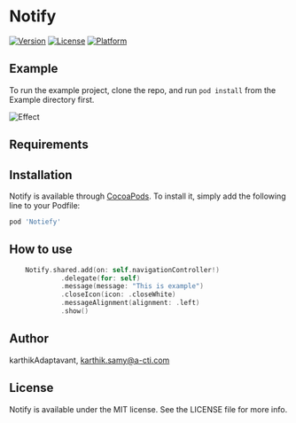 # Notify

[![Version](https://img.shields.io/cocoapods/v/Notify.svg?style=flat)](http://cocoapods.org/pods/Notify)
[![License](https://img.shields.io/cocoapods/l/Notify.svg?style=flat)](http://cocoapods.org/pods/Notify)
[![Platform](https://img.shields.io/cocoapods/p/Notify.svg?style=flat)](http://cocoapods.org/pods/Notify)


## Example

To run the example project, clone the repo, and run `pod install` from the Example directory first.

![Effect](https://github.com/karthikAdaptavant/Notify//raw/master/notiefy.gif)

## Requirements

## Installation

Notify is available through [CocoaPods](http://cocoapods.org). To install
it, simply add the following line to your Podfile:

```ruby
pod 'Notiefy'
```

## How to use

```swift
    Notify.shared.add(on: self.navigationController!)
             .delegate(for: self)
             .message(message: "This is example")
             .closeIcon(icon: .closeWhite)
             .messageAlignment(alignment: .left)
             .show()
```
## Author

karthikAdaptavant, karthik.samy@a-cti.com

## License

Notify is available under the MIT license. See the LICENSE file for more info.
